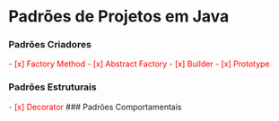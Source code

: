 # Padrões de Projetos em Java

### Padrões Criadores

<span style="color:red;">
- [x] Factory Method
- [x] Abstract Factory
- [x] Builder
- [x] Prototype
</span>

### Padrões Estruturais
<span style="color:red;">
- [x] Decorator
</span>
### Padrões Comportamentais

